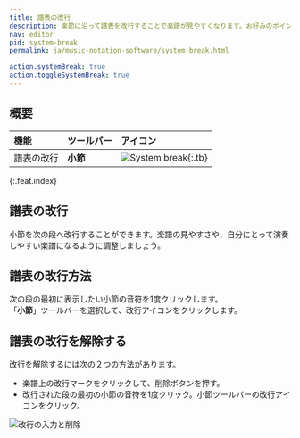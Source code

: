 ```yaml
---
title: 譜表の改行
description: 楽節に沿って譜表を改行することで楽譜が見やすくなります。お好みのポイントで段を改行する方法をご紹介します。
nav: editor
pid: system-break
permalink: ja/music-notation-software/system-break.html

action.systemBreak: true
action.toggleSystemBreak: true
---
```


## 概要

| 機能 | ツールバー | アイコン |
|:--------|:--------|:-----|
| 譜表の改行 | **小節** | ![System break](https://prod.flat-cdn.com/img/icons/editorActions/systemBreak.svg){:.tb} |
{:.feat.index}

## 譜表の改行

小節を次の段へ改行することができます。楽譜の見やすさや、自分にとって演奏しやすい楽譜になるように調整しましょう。

## 譜表の改行方法

次の段の最初に表示したい小節の音符を1度クリックします。
<br>「**小節**」ツールバーを選択して、改行アイコンをクリックします。

## 譜表の改行を解除する

改行を解除するには次の２つの方法があります。

* 楽譜上の改行マークをクリックして、削除ボタンを押す。
* 改行された段の最初の小節の音符を1度クリック。小節ツールバーの改行アイコンをクリック。

![改行の入力と削除](/help/assets/img/editor-ja/system-break.gif)